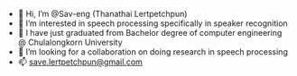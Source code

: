 - 👋 Hi, I’m @Sav-eng (Thanathai Lertpetchpun)
- 👀 I’m interested in speech processing specifically in speaker recognition
- 🌱 I have just graduated from Bachelor degree of computer engineering @ Chulalongkorn University
- 💞️ I’m looking for a collaboration on doing research in speech processing
- 📫 save.lertpetchpun@gmail.com

<!---
Sav-eng/Sav-eng is a ✨ special ✨ repository because its `README.md` (this file) appears on your GitHub profile.
You can click the Preview link to take a look at your changes.
--->
